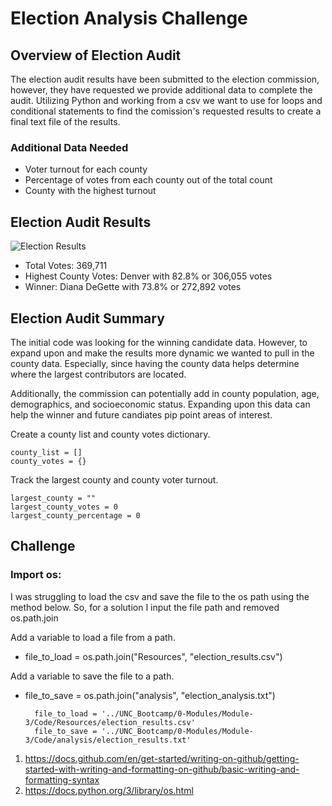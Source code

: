 # Election Analysis Challenge

## Overview of Election Audit
The election audit results have been submitted to the election commission, however, they have requested we provide additional data to complete the audit. Utilizing Python and working from a csv we want to use for loops and conditional statements to find the comission's requested results to create a final text file of the results. 
### Additional Data Needed
- Voter turnout for each county
- Percentage of votes from each county out of the total count
- County with the highest turnout

## Election Audit Results
![Election Results](https://github.com/Jall3n/Election_Analysis/assets/119149740/bf8b3e5f-8426-4674-95fd-bbe9f5523f28)

- Total Votes: 369,711
- Highest County Votes: Denver with 82.8% or 306,055 votes
- Winner: Diana DeGette with 73.8% or 272,892 votes

## Election Audit Summary

The initial code was looking for the winning candidate data. However, to expand upon and make the results more dynamic we wanted to pull in the county data. Especially, since having the county data helps determine where the largest contributors are located.

Additionally, the commission can potentially add in county population, age, demographics, and socioeconomic status. Expanding upon this data can help the winner and future candiates pip point areas of interest.

Create a county list and county votes dictionary.

    county_list = []
    county_votes = {}

Track the largest county and county voter turnout.

    largest_county = ""
    largest_county_votes = 0
    largest_county_percentage = 0


## Challenge
### Import os: 
I was struggling to load the csv and save the file to the os path using the method below. So, for a solution I input the file path and removed os.path.join

Add a variable to load a file from a path.
- file_to_load = os.path.join("Resources", "election_results.csv")

Add a variable to save the file to a path.
- file_to_save = os.path.join("analysis", "election_analysis.txt")

        file_to_load = '../UNC_Bootcamp/0-Modules/Module-3/Code/Resources/election_results.csv'
        file_to_save = '../UNC_Bootcamp/0-Modules/Module-3/Code/analysis/election_results.txt'




1. https://docs.github.com/en/get-started/writing-on-github/getting-started-with-writing-and-formatting-on-github/basic-writing-and-formatting-syntax
2. https://docs.python.org/3/library/os.html
